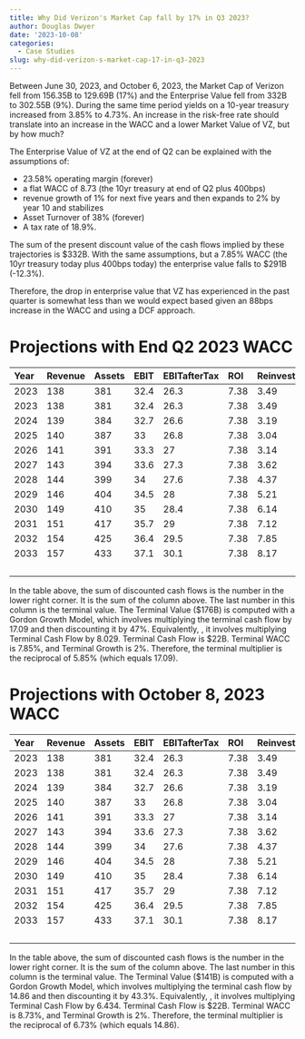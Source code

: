 ```yaml
---
title: Why Did Verizon's Market Cap fall by 17% in Q3 2023?
author: Douglas Dwyer
date: '2023-10-08'
categories:
  - Case Studies
slug: why-did-verizon-s-market-cap-17-in-q3-2023
---
```

<script src="{{< blogdown/postref >}}index_files/kePrint/kePrint.js"></script>
<link href="{{< blogdown/postref >}}index_files/lightable/lightable.css" rel="stylesheet" />
<script src="{{< blogdown/postref >}}index_files/kePrint/kePrint.js"></script>
<link href="{{< blogdown/postref >}}index_files/lightable/lightable.css" rel="stylesheet" />

Between June 30, 2023, and October 6, 2023, the Market Cap of Verizon fell from 156.35B to 129.69B (17%) and the Enterprise Value fell from 332B to 302.55B (9%).  During the same time period yields on a 10-year treasury increased from 3.85% to 4.73%.  An increase in the risk-free rate should translate into an increase in the WACC and a lower Market  Value of VZ, but by how much? 

The Enterprise Value of VZ at the end of Q2 can be explained with the assumptions of:

- 23.58% operating margin (forever)
- a flat WACC of 8.73 (the 10yr treasury at end of Q2 plus 400bps) 
- revenue growth of 1% for next five years and then expands to 2% by year 10 and stabilizes
- Asset Turnover of 38% (forever)
- A tax rate of 18.9%.

The sum of the present discount value of the cash flows implied by these trajectories is \$332B. With the same assumptions, but a 7.85% WACC (the 10yr treasury today plus 400bps today) the enterprise value falls to $291B (-12.3%).

Therefore, the drop in enterprise value that VZ has experienced in the past quarter is somewhat less than we would expect based given an 88bps increase in the WACC and using a DCF approach.


# Projections with End Q2 2023 WACC

<table class="table" style="margin-left: auto; margin-right: auto;">
 <thead>
  <tr>
   <th style="text-align:left;"> Year </th>
   <th style="text-align:left;"> Revenue </th>
   <th style="text-align:left;"> Assets </th>
   <th style="text-align:left;"> EBIT </th>
   <th style="text-align:left;"> EBITafterTax </th>
   <th style="text-align:left;"> ROI </th>
   <th style="text-align:left;"> Reinvest </th>
   <th style="text-align:left;"> FCFF </th>
   <th style="text-align:right;"> Discounted </th>
  </tr>
 </thead>
<tbody>
  <tr>
   <td style="text-align:left;"> 2023 </td>
   <td style="text-align:left;"> 138 </td>
   <td style="text-align:left;"> 381 </td>
   <td style="text-align:left;"> 32.4 </td>
   <td style="text-align:left;"> 26.3 </td>
   <td style="text-align:left;"> 7.38 </td>
   <td style="text-align:left;"> 3.49 </td>
   <td style="text-align:left;"> 22.8 </td>
   <td style="text-align:right;"> 21.2 </td>
  </tr>
  <tr>
   <td style="text-align:left;"> 2023 </td>
   <td style="text-align:left;"> 138 </td>
   <td style="text-align:left;"> 381 </td>
   <td style="text-align:left;"> 32.4 </td>
   <td style="text-align:left;"> 26.3 </td>
   <td style="text-align:left;"> 7.38 </td>
   <td style="text-align:left;"> 3.49 </td>
   <td style="text-align:left;"> 22.8 </td>
   <td style="text-align:right;"> 21.2 </td>
  </tr>
  <tr>
   <td style="text-align:left;"> 2024 </td>
   <td style="text-align:left;"> 139 </td>
   <td style="text-align:left;"> 384 </td>
   <td style="text-align:left;"> 32.7 </td>
   <td style="text-align:left;"> 26.6 </td>
   <td style="text-align:left;"> 7.38 </td>
   <td style="text-align:left;"> 3.19 </td>
   <td style="text-align:left;"> 23.4 </td>
   <td style="text-align:right;"> 20.1 </td>
  </tr>
  <tr>
   <td style="text-align:left;"> 2025 </td>
   <td style="text-align:left;"> 140 </td>
   <td style="text-align:left;"> 387 </td>
   <td style="text-align:left;"> 33 </td>
   <td style="text-align:left;"> 26.8 </td>
   <td style="text-align:left;"> 7.38 </td>
   <td style="text-align:left;"> 3.04 </td>
   <td style="text-align:left;"> 23.7 </td>
   <td style="text-align:right;"> 18.9 </td>
  </tr>
  <tr>
   <td style="text-align:left;"> 2026 </td>
   <td style="text-align:left;"> 141 </td>
   <td style="text-align:left;"> 391 </td>
   <td style="text-align:left;"> 33.3 </td>
   <td style="text-align:left;"> 27 </td>
   <td style="text-align:left;"> 7.38 </td>
   <td style="text-align:left;"> 3.14 </td>
   <td style="text-align:left;"> 23.9 </td>
   <td style="text-align:right;"> 17.6 </td>
  </tr>
  <tr>
   <td style="text-align:left;"> 2027 </td>
   <td style="text-align:left;"> 143 </td>
   <td style="text-align:left;"> 394 </td>
   <td style="text-align:left;"> 33.6 </td>
   <td style="text-align:left;"> 27.3 </td>
   <td style="text-align:left;"> 7.38 </td>
   <td style="text-align:left;"> 3.62 </td>
   <td style="text-align:left;"> 23.7 </td>
   <td style="text-align:right;"> 16.2 </td>
  </tr>
  <tr>
   <td style="text-align:left;"> 2028 </td>
   <td style="text-align:left;"> 144 </td>
   <td style="text-align:left;"> 399 </td>
   <td style="text-align:left;"> 34 </td>
   <td style="text-align:left;"> 27.6 </td>
   <td style="text-align:left;"> 7.38 </td>
   <td style="text-align:left;"> 4.37 </td>
   <td style="text-align:left;"> 23.2 </td>
   <td style="text-align:right;"> 14.8 </td>
  </tr>
  <tr>
   <td style="text-align:left;"> 2029 </td>
   <td style="text-align:left;"> 146 </td>
   <td style="text-align:left;"> 404 </td>
   <td style="text-align:left;"> 34.5 </td>
   <td style="text-align:left;"> 28 </td>
   <td style="text-align:left;"> 7.38 </td>
   <td style="text-align:left;"> 5.21 </td>
   <td style="text-align:left;"> 22.8 </td>
   <td style="text-align:right;"> 13.4 </td>
  </tr>
  <tr>
   <td style="text-align:left;"> 2030 </td>
   <td style="text-align:left;"> 149 </td>
   <td style="text-align:left;"> 410 </td>
   <td style="text-align:left;"> 35 </td>
   <td style="text-align:left;"> 28.4 </td>
   <td style="text-align:left;"> 7.38 </td>
   <td style="text-align:left;"> 6.14 </td>
   <td style="text-align:left;"> 22.3 </td>
   <td style="text-align:right;"> 12.2 </td>
  </tr>
  <tr>
   <td style="text-align:left;"> 2031 </td>
   <td style="text-align:left;"> 151 </td>
   <td style="text-align:left;"> 417 </td>
   <td style="text-align:left;"> 35.7 </td>
   <td style="text-align:left;"> 29 </td>
   <td style="text-align:left;"> 7.38 </td>
   <td style="text-align:left;"> 7.12 </td>
   <td style="text-align:left;"> 21.8 </td>
   <td style="text-align:right;"> 11.1 </td>
  </tr>
  <tr>
   <td style="text-align:left;"> 2032 </td>
   <td style="text-align:left;"> 154 </td>
   <td style="text-align:left;"> 425 </td>
   <td style="text-align:left;"> 36.4 </td>
   <td style="text-align:left;"> 29.5 </td>
   <td style="text-align:left;"> 7.38 </td>
   <td style="text-align:left;"> 7.85 </td>
   <td style="text-align:left;"> 21.7 </td>
   <td style="text-align:right;"> 10.2 </td>
  </tr>
  <tr>
   <td style="text-align:left;"> 2033 </td>
   <td style="text-align:left;"> 157 </td>
   <td style="text-align:left;"> 433 </td>
   <td style="text-align:left;"> 37.1 </td>
   <td style="text-align:left;"> 30.1 </td>
   <td style="text-align:left;"> 7.38 </td>
   <td style="text-align:left;"> 8.17 </td>
   <td style="text-align:left;"> 22 </td>
   <td style="text-align:right;"> 176.0 </td>
  </tr>
  <tr>
   <td style="text-align:left;">  </td>
   <td style="text-align:left;">  </td>
   <td style="text-align:left;">  </td>
   <td style="text-align:left;">  </td>
   <td style="text-align:left;">  </td>
   <td style="text-align:left;">  </td>
   <td style="text-align:left;">  </td>
   <td style="text-align:left;">  </td>
   <td style="text-align:right;"> 332.0 </td>
  </tr>
</tbody>
</table>
In the table above, the sum of discounted cash flows is the number in the lower right corner.  It is the sum of the column above.  The last number in this column is the terminal value. The Terminal Value ($176B) is computed with a Gordon Growth Model, which involves multiplying the terminal cash flow by 17.09 and then discounting it by 47%. Equivalently, , it involves multiplying Terminal Cash Flow by 8.029. Terminal Cash Flow is $22B. Terminal WACC is 7.85%, and Terminal Growth is 2%. Therefore, the terminal multiplier is the reciprocal of 5.85% (which equals 17.09). 

# Projections with October 8, 2023 WACC

<table class="table" style="margin-left: auto; margin-right: auto;">
 <thead>
  <tr>
   <th style="text-align:left;"> Year </th>
   <th style="text-align:left;"> Revenue </th>
   <th style="text-align:left;"> Assets </th>
   <th style="text-align:left;"> EBIT </th>
   <th style="text-align:left;"> EBITafterTax </th>
   <th style="text-align:left;"> ROI </th>
   <th style="text-align:left;"> Reinvest </th>
   <th style="text-align:left;"> FCFF </th>
   <th style="text-align:right;"> Discounted </th>
  </tr>
 </thead>
<tbody>
  <tr>
   <td style="text-align:left;"> 2023 </td>
   <td style="text-align:left;"> 138 </td>
   <td style="text-align:left;"> 381 </td>
   <td style="text-align:left;"> 32.4 </td>
   <td style="text-align:left;"> 26.3 </td>
   <td style="text-align:left;"> 7.38 </td>
   <td style="text-align:left;"> 3.49 </td>
   <td style="text-align:left;"> 22.8 </td>
   <td style="text-align:right;"> 21.00 </td>
  </tr>
  <tr>
   <td style="text-align:left;"> 2023 </td>
   <td style="text-align:left;"> 138 </td>
   <td style="text-align:left;"> 381 </td>
   <td style="text-align:left;"> 32.4 </td>
   <td style="text-align:left;"> 26.3 </td>
   <td style="text-align:left;"> 7.38 </td>
   <td style="text-align:left;"> 3.49 </td>
   <td style="text-align:left;"> 22.8 </td>
   <td style="text-align:right;"> 21.00 </td>
  </tr>
  <tr>
   <td style="text-align:left;"> 2024 </td>
   <td style="text-align:left;"> 139 </td>
   <td style="text-align:left;"> 384 </td>
   <td style="text-align:left;"> 32.7 </td>
   <td style="text-align:left;"> 26.6 </td>
   <td style="text-align:left;"> 7.38 </td>
   <td style="text-align:left;"> 3.19 </td>
   <td style="text-align:left;"> 23.4 </td>
   <td style="text-align:right;"> 19.80 </td>
  </tr>
  <tr>
   <td style="text-align:left;"> 2025 </td>
   <td style="text-align:left;"> 140 </td>
   <td style="text-align:left;"> 387 </td>
   <td style="text-align:left;"> 33 </td>
   <td style="text-align:left;"> 26.8 </td>
   <td style="text-align:left;"> 7.38 </td>
   <td style="text-align:left;"> 3.04 </td>
   <td style="text-align:left;"> 23.7 </td>
   <td style="text-align:right;"> 18.50 </td>
  </tr>
  <tr>
   <td style="text-align:left;"> 2026 </td>
   <td style="text-align:left;"> 141 </td>
   <td style="text-align:left;"> 391 </td>
   <td style="text-align:left;"> 33.3 </td>
   <td style="text-align:left;"> 27 </td>
   <td style="text-align:left;"> 7.38 </td>
   <td style="text-align:left;"> 3.14 </td>
   <td style="text-align:left;"> 23.9 </td>
   <td style="text-align:right;"> 17.10 </td>
  </tr>
  <tr>
   <td style="text-align:left;"> 2027 </td>
   <td style="text-align:left;"> 143 </td>
   <td style="text-align:left;"> 394 </td>
   <td style="text-align:left;"> 33.6 </td>
   <td style="text-align:left;"> 27.3 </td>
   <td style="text-align:left;"> 7.38 </td>
   <td style="text-align:left;"> 3.62 </td>
   <td style="text-align:left;"> 23.7 </td>
   <td style="text-align:right;"> 15.60 </td>
  </tr>
  <tr>
   <td style="text-align:left;"> 2028 </td>
   <td style="text-align:left;"> 144 </td>
   <td style="text-align:left;"> 399 </td>
   <td style="text-align:left;"> 34 </td>
   <td style="text-align:left;"> 27.6 </td>
   <td style="text-align:left;"> 7.38 </td>
   <td style="text-align:left;"> 4.37 </td>
   <td style="text-align:left;"> 23.2 </td>
   <td style="text-align:right;"> 14.10 </td>
  </tr>
  <tr>
   <td style="text-align:left;"> 2029 </td>
   <td style="text-align:left;"> 146 </td>
   <td style="text-align:left;"> 404 </td>
   <td style="text-align:left;"> 34.5 </td>
   <td style="text-align:left;"> 28 </td>
   <td style="text-align:left;"> 7.38 </td>
   <td style="text-align:left;"> 5.21 </td>
   <td style="text-align:left;"> 22.8 </td>
   <td style="text-align:right;"> 12.70 </td>
  </tr>
  <tr>
   <td style="text-align:left;"> 2030 </td>
   <td style="text-align:left;"> 149 </td>
   <td style="text-align:left;"> 410 </td>
   <td style="text-align:left;"> 35 </td>
   <td style="text-align:left;"> 28.4 </td>
   <td style="text-align:left;"> 7.38 </td>
   <td style="text-align:left;"> 6.14 </td>
   <td style="text-align:left;"> 22.3 </td>
   <td style="text-align:right;"> 11.40 </td>
  </tr>
  <tr>
   <td style="text-align:left;"> 2031 </td>
   <td style="text-align:left;"> 151 </td>
   <td style="text-align:left;"> 417 </td>
   <td style="text-align:left;"> 35.7 </td>
   <td style="text-align:left;"> 29 </td>
   <td style="text-align:left;"> 7.38 </td>
   <td style="text-align:left;"> 7.12 </td>
   <td style="text-align:left;"> 21.8 </td>
   <td style="text-align:right;"> 10.30 </td>
  </tr>
  <tr>
   <td style="text-align:left;"> 2032 </td>
   <td style="text-align:left;"> 154 </td>
   <td style="text-align:left;"> 425 </td>
   <td style="text-align:left;"> 36.4 </td>
   <td style="text-align:left;"> 29.5 </td>
   <td style="text-align:left;"> 7.38 </td>
   <td style="text-align:left;"> 7.85 </td>
   <td style="text-align:left;"> 21.7 </td>
   <td style="text-align:right;"> 9.39 </td>
  </tr>
  <tr>
   <td style="text-align:left;"> 2033 </td>
   <td style="text-align:left;"> 157 </td>
   <td style="text-align:left;"> 433 </td>
   <td style="text-align:left;"> 37.1 </td>
   <td style="text-align:left;"> 30.1 </td>
   <td style="text-align:left;"> 7.38 </td>
   <td style="text-align:left;"> 8.17 </td>
   <td style="text-align:left;"> 22 </td>
   <td style="text-align:right;"> 141.00 </td>
  </tr>
  <tr>
   <td style="text-align:left;">  </td>
   <td style="text-align:left;">  </td>
   <td style="text-align:left;">  </td>
   <td style="text-align:left;">  </td>
   <td style="text-align:left;">  </td>
   <td style="text-align:left;">  </td>
   <td style="text-align:left;">  </td>
   <td style="text-align:left;">  </td>
   <td style="text-align:right;"> 291.00 </td>
  </tr>
</tbody>
</table>
In the table above, the sum of discounted cash flows is the number in the lower right corner.  It is the sum of the column above.  The last number in this column is the terminal value. The Terminal Value ($141B) is computed with a Gordon Growth Model, which involves multiplying the terminal cash flow by 14.86 and then discounting it by 43.3%. Equivalently, , it involves multiplying Terminal Cash Flow by 6.434. Terminal Cash Flow is $22B. Terminal WACC is 8.73%, and Terminal Growth is 2%. Therefore, the terminal multiplier is the reciprocal of 6.73% (which equals 14.86). 


